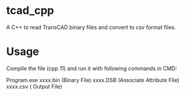 # tcad_cpp
A C++ to read TransCAD binary files and convert to csv format files.


# Usage
Compile the file (cpp 11) and run it with following commands in CMD:

Program.exe xxxx.bin (Binary File) xxxx.DSB (Associate Attribute File) xxxx.csv ( Output File)
